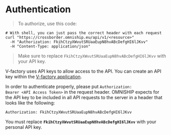 # Authentication

> To authorize, use this code:

```shell
# With shell, you can just pass the correct header with each request
curl "https://crossborder.omniship.eu/api/v1/<resource>"
  -H "Authorization: FkihCtzyXWvutSRUaaEupN8hvABcDefgHI6lJKvv"
  -H "Content-Type: application/json"
```

> Make sure to replace `FkihCtzyXWvutSRUaaEupN8hvABcDefgHI6lJKvv` with your API key.

V-factory uses API keys to allow access to the API. You can create an API key within the <a href="https://app.v-factory.eu/user/api-tokens" target="_blank">V-factory application</a>.

In order to authenticate properly, please put <code>Authorization: Bearer &lt;API Access Token&gt;</code> in the request header. OMNISHIP expects for the API key to be included in all API requests to the server in a header that looks like the following:

`Authorization: FkihCtzyXWvutSRUaaEupN8hvABcDefgHI6lJKvv`

<aside class="notice">
You must replace <code><strong>FkihCtzyXWvutSRUaaEupN8hvABcDefgHI6lJKvv</strong></code> with your personal API key.
</aside>
